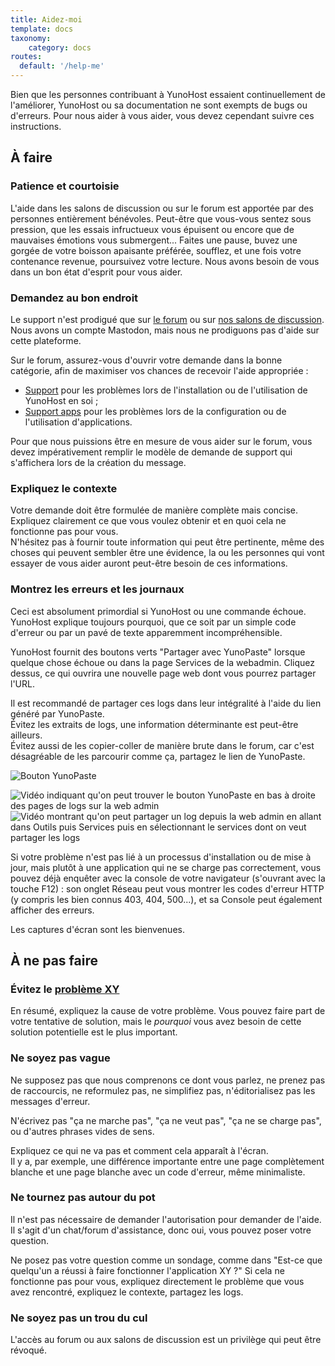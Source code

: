 ```yaml
---
title: Aidez-moi
template: docs
taxonomy:
    category: docs
routes:
  default: '/help-me'
---
```


Bien que les personnes contribuant à YunoHost essaient continuellement de l'améliorer, YunoHost ou sa documentation ne sont exempts de bugs ou d'erreurs. Pour nous aider à vous aider, vous devez cependant suivre ces instructions.

## À faire

### Patience et courtoisie

L'aide dans les salons de discussion ou sur le forum est apportée par des personnes entièrement bénévoles. Peut-être que vous-vous sentez sous pression, que les essais infructueux vous épuisent ou encore que de mauvaises émotions vous submergent... Faites une pause, buvez une gorgée de votre boisson apaisante préférée, soufflez, et une fois votre contenance revenue, poursuivez votre lecture. Nous avons besoin de vous dans un bon état d'esprit pour vous aider.

### Demandez au bon endroit

Le support n'est prodigué que sur [le forum](https://forum.yunohost.org?target=_blank) ou sur [nos salons de discussion](/chat_rooms?target=_blank).  
Nous avons un compte Mastodon, mais nous ne prodiguons pas d'aide sur cette plateforme.

Sur le forum, assurez-vous d'ouvrir votre demande dans la bonne catégorie, afin de maximiser vos chances de recevoir l'aide appropriée :

- [Support](https://forum.yunohost.org/c/support/6?target=_blank) pour les problèmes lors de l'installation ou de l'utilisation de YunoHost en soi ;
- [Support apps](https://forum.yunohost.org/c/apps/11?target=_blank) pour les problèmes lors de la configuration ou de l'utilisation d'applications.

Pour que nous puissions être en mesure de vous aider sur le forum, vous devez impérativement remplir le modèle de demande de support qui s'affichera lors de la création du message.

### Expliquez le contexte

Votre demande doit être formulée de manière complète mais concise. Expliquez clairement ce que vous voulez obtenir et en quoi cela ne fonctionne pas pour vous.  
N'hésitez pas à fournir toute information qui peut être pertinente, même des choses qui peuvent sembler être une évidence, la ou les personnes qui vont essayer de vous aider auront peut-être besoin de ces informations.

### Montrez les erreurs et les journaux

Ceci est absolument primordial si YunoHost ou une commande échoue. YunoHost explique toujours pourquoi, que ce soit par un simple code d'erreur ou par un pavé de texte apparemment incompréhensible.

YunoHost fournit des boutons verts "Partager avec YunoPaste" lorsque quelque chose échoue ou dans la page Services de la webadmin. Cliquez dessus, ce qui ouvrira une nouvelle page web dont vous pourrez partager l'URL.

Il est recommandé de partager ces logs dans leur intégralité à l'aide du lien généré par YunoPaste.  
Évitez les extraits de logs, une information déterminante est peut-être ailleurs.  
Évitez aussi de les copier-coller de manière brute dans le forum, car c'est désagréable de les parcourir comme ça, partagez le lien de YunoPaste.

![Bouton YunoPaste](image://yunopaste.png)

![Vidéo indiquant qu'on peut trouver le bouton YunoPaste en bas à droite des pages de logs sur la web admin](image://yunopaste_install.mp4?loop=1&controls=0&autoplay=1&muted)
![Vidéo montrant qu'on peut partager un log depuis la web admin en allant dans Outils puis Services puis en sélectionnant le services dont on veut partager les logs](image://yunopaste_service.mp4?loop=1&controls=0&autoplay=1&muted)

Si votre problème n'est pas lié à un processus d'installation ou de mise à jour, mais plutôt à une application qui ne se charge pas correctement, vous pouvez déjà enquêter avec la console de votre navigateur (s'ouvrant avec la touche F12) : son onglet Réseau peut vous montrer les codes d'erreur HTTP (y compris les bien connus 403, 404, 500...), et sa Console peut également afficher des erreurs.

Les captures d'écran sont les bienvenues.

## À ne pas faire

### Évitez le [problème XY](https://xyproblem.info/)

En résumé, expliquez la cause de votre problème. Vous pouvez faire part de votre tentative de solution, mais le *pourquoi* vous avez besoin de cette solution potentielle est le plus important.

### Ne soyez pas vague

Ne supposez pas que nous comprenons ce dont vous parlez, ne prenez pas de raccourcis, ne reformulez pas, ne simplifiez pas, n'éditorialisez pas les messages d'erreur.

N'écrivez pas "ça ne marche pas", "ça ne veut pas", "ça ne se charge pas", ou d'autres phrases vides de sens.

Expliquez ce qui ne va pas et comment cela apparaît à l'écran.  
Il y a, par exemple, une différence importante entre une page complètement blanche et une page blanche avec un code d'erreur, même minimaliste.

### Ne tournez pas autour du pot

Il n'est pas nécessaire de demander l'autorisation pour demander de l'aide. Il s'agit d'un chat/forum d'assistance, donc oui, vous pouvez poser votre question.

Ne posez pas votre question comme un sondage, comme dans "Est-ce que quelqu'un a réussi à faire fonctionner l'application XY ?" Si cela ne fonctionne pas pour vous, expliquez directement le problème que vous avez rencontré, expliquez le contexte, partagez les logs.

### Ne soyez pas un trou du cul

L'accès au forum ou aux salons de discussion est un privilège qui peut être révoqué.

